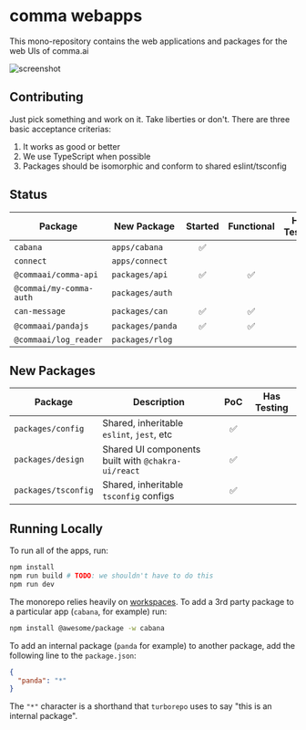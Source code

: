 # comma webapps

This mono-repository contains the web applications and packages for the web UIs of comma.ai

![screenshot](https://github.com/barbinbrad/comma-webapps/blob/main/static/screenshots/light.jpg?raw=true)

## Contributing

Just pick something and work on it. Take liberties or don't. There are three basic acceptance criterias:

1. It works as good or better
2. We use TypeScript when possible
3. Packages should be isomorphic and conform to shared eslint/tsconfig

## Status

| Package                 | New Package      | Started | Functional | Has Testing |
| ----------------------- | ---------------- | :-----: | :--------: | :---------: |
| `cabana`                | `apps/cabana`    |   ✅    |            |             |
| `connect`               | `apps/connect`   |         |            |             |
| `@commaai/comma-api`    | `packages/api`   |   ✅    |     ✅     |             |
| `@commai/my-comma-auth` | `packages/auth`  |         |            |             |
| `can-message`           | `packages/can`   |   ✅    |     ✅     |             |
| `@commaai/pandajs`      | `packages/panda` |   ✅    |     ✅     |             |
| `@commaai/log_reader`   | `packages/rlog`  |         |            |             |

## New Packages

| Package             | Description                                        | PoC | Has Testing |
| ------------------- | -------------------------------------------------- | :-: | :---------: |
| `packages/config`   | Shared, inheritable `eslint`, `jest`, etc          | ✅  |             |
| `packages/design`   | Shared UI components built with `@chakra-ui/react` | ✅  |             |
| `packages/tsconfig` | Shared, inheritable `tsconfig` configs             | ✅  |             |

## Running Locally

To run all of the apps, run:

```bash
npm install
npm run build # TODO: we shouldn't have to do this
npm run dev
```

The monorepo relies heavily on [workspaces](https://docs.npmjs.com/cli/v8/using-npm/workspaces). To add a 3rd party package to a particular app (`cabana`, for example) run:

```bash
npm install @awesome/package -w cabana
```

To add an internal package (`panda` for example) to another package, add the following line to the `package.json`:

```json
{
  "panda": "*"
}
```

The `"*"` character is a shorthand that `turborepo` uses to say "this is an internal package".
